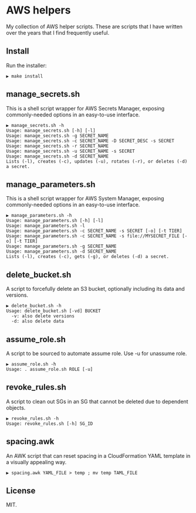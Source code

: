 # AWS helpers

My collection of AWS helper scripts. These are scripts
that I have written over the years that I find frequently useful.

## Install

Run the installer:

```text
▶ make install
```

## manage_secrets.sh

This is a shell script wrapper for AWS Secrets Manager, exposing commonly-needed options in an easy-to-use interface.

```text
▶ manage_secrets.sh -h
Usage: manage_secrets.sh [-h] [-l]
Usage: manage_secrets.sh -g SECRET_NAME
Usage: manage_secrets.sh -c SECRET_NAME -D SECRET_DESC -s SECRET
Usage: manage_secrets.sh -r SECRET_NAME
Usage: manage_secrets.sh -u SECRET_NAME -s SECRET
Usage: manage_secrets.sh -d SECRET_NAME
Lists (-l), creates (-c), updates (-u), rotates (-r), or deletes (-d) a secret.
```

## manage_parameters.sh

This is a shell script wrapper for AWS System Manager, exposing commonly-needed options in an easy-to-use interface.

```text
▶ manage_parameters.sh -h
Usage: manage_parameters.sh [-h] [-l]
Usage: manage_parameters.sh -l
Usage: manage_parameters.sh -c SECRET_NAME -s SECRET [-o] [-t TIER]
Usage: manage_parameters.sh -c SECRET_NAME -s file://MYSECRET_FILE [-o] [-t TIER]
Usage: manage_parameters.sh -g SECRET_NAME
Usage: manage_parameters.sh -d SECRET_NAME
Lists (-l), creates (-c), gets (-g), or deletes (-d) a secret.
```

## delete_bucket.sh

A script to forcefully delete an S3 bucket, optionally including its data and versions.

```text
▶ delete_bucket.sh -h
Usage: delete_bucket.sh [-vd] BUCKET
  -v: also delete versions
  -d: also delete data
```

## assume_role.sh

A script to be sourced to automate assume role. Use -u for unassume role.

```text
▶ assume_role.sh -h
Usage: . assume_role.sh ROLE [-u]
```

## revoke_rules.sh

A script to clean out SGs in an SG that cannot be deleted due to dependent objects.

```text
▶ revoke_rules.sh -h
Usage: revoke_rules.sh [-h] SG_ID
```

## spacing.awk

An AWK script that can reset spacing in a CloudFormation YAML template in a visually appealing way.

```text
▶ spacing.awk YAML_FILE > temp ; mv temp TAML_FILE
```

## License

MIT.

